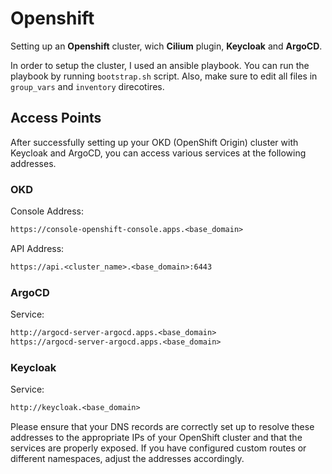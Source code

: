 # Openshift

Setting up an **Openshift** cluster, wich **Cilium** plugin, **Keycloak** and **ArgoCD**.

In order to setup the cluster, I used an ansible playbook. You can run the playbook by running `bootstrap.sh` script. Also, make sure to edit all files in `group_vars` and `inventory` direcotires.

## Access Points

After successfully setting up your OKD (OpenShift Origin) cluster with Keycloak and ArgoCD, you can access various services at the following addresses.

### OKD

Console Address:

```txt
https://console-openshift-console.apps.<base_domain>
```

API Address:

```txt
https://api.<cluster_name>.<base_domain>:6443
```

### ArgoCD

Service:

```txt
http://argocd-server-argocd.apps.<base_domain>
https://argocd-server-argocd.apps.<base_domain>
```

### Keycloak

Service:

```txt
http://keycloak.<base_domain>
```

Please ensure that your DNS records are correctly set up to resolve these addresses to the appropriate IPs of your OpenShift cluster and that the services are properly exposed. If you have configured custom routes or different namespaces, adjust the addresses accordingly.
